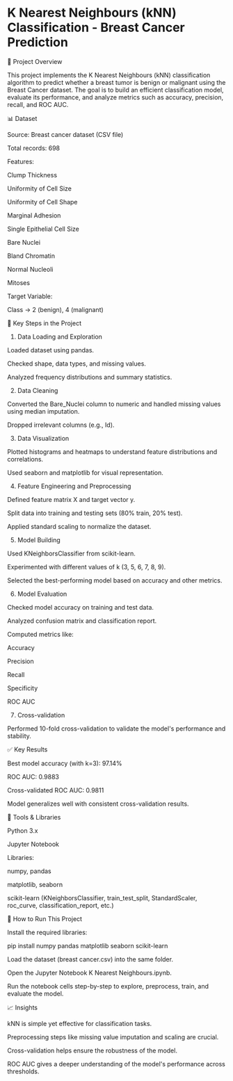 # K Nearest Neighbours (kNN) Classification - Breast Cancer Prediction
📂 Project Overview

This project implements the K Nearest Neighbours (kNN) classification algorithm to predict whether a breast tumor is benign or malignant using the Breast Cancer dataset. The goal is to build an efficient classification model, evaluate its performance, and analyze metrics such as accuracy, precision, recall, and ROC AUC.

📊 Dataset

Source: Breast cancer dataset (CSV file)

Total records: 698

Features:

Clump Thickness

Uniformity of Cell Size

Uniformity of Cell Shape

Marginal Adhesion

Single Epithelial Cell Size

Bare Nuclei

Bland Chromatin

Normal Nucleoli

Mitoses

Target Variable:

Class → 2 (benign), 4 (malignant)

🔢 Key Steps in the Project
1. Data Loading and Exploration

Loaded dataset using pandas.

Checked shape, data types, and missing values.

Analyzed frequency distributions and summary statistics.

2. Data Cleaning

Converted the Bare_Nuclei column to numeric and handled missing values using median imputation.

Dropped irrelevant columns (e.g., Id).

3. Data Visualization

Plotted histograms and heatmaps to understand feature distributions and correlations.

Used seaborn and matplotlib for visual representation.

4. Feature Engineering and Preprocessing

Defined feature matrix X and target vector y.

Split data into training and testing sets (80% train, 20% test).

Applied standard scaling to normalize the dataset.

5. Model Building

Used KNeighborsClassifier from scikit-learn.

Experimented with different values of k (3, 5, 6, 7, 8, 9).

Selected the best-performing model based on accuracy and other metrics.

6. Model Evaluation

Checked model accuracy on training and test data.

Analyzed confusion matrix and classification report.

Computed metrics like:

Accuracy

Precision

Recall

Specificity

ROC AUC

7. Cross-validation

Performed 10-fold cross-validation to validate the model's performance and stability.

✅ Key Results

Best model accuracy (with k=3): 97.14%

ROC AUC: 0.9883

Cross-validated ROC AUC: 0.9811

Model generalizes well with consistent cross-validation results.

📂 Tools & Libraries

Python 3.x

Jupyter Notebook

Libraries:

numpy, pandas

matplotlib, seaborn

scikit-learn (KNeighborsClassifier, train_test_split, StandardScaler, roc_curve, classification_report, etc.)

🚀 How to Run This Project

Install the required libraries:

pip install numpy pandas matplotlib seaborn scikit-learn


Load the dataset (breast cancer.csv) into the same folder.

Open the Jupyter Notebook K Nearest Neighbours.ipynb.

Run the notebook cells step-by-step to explore, preprocess, train, and evaluate the model.

📈 Insights

kNN is simple yet effective for classification tasks.

Preprocessing steps like missing value imputation and scaling are crucial.

Cross-validation helps ensure the robustness of the model.

ROC AUC gives a deeper understanding of the model's performance across thresholds.

